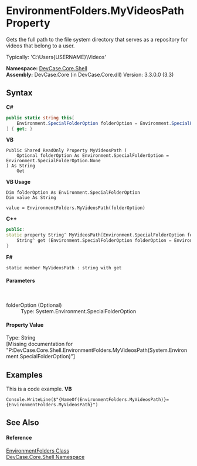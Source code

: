 # EnvironmentFolders.MyVideosPath Property 
 

Gets the full path to the file system directory that serves as a repository for videos that belong to a user. 

 Typically: 'C:\Users\{USERNAME}\Videos'

**Namespace:**&nbsp;<a href="N_DevCase_Core_Shell">DevCase.Core.Shell</a><br />**Assembly:**&nbsp;DevCase.Core (in DevCase.Core.dll) Version: 3.3.0.0 (3.3)

## Syntax

**C#**<br />
``` C#
public static string this[
	Environment.SpecialFolderOption folderOption = Environment.SpecialFolderOption.None
] { get; }
```

**VB**<br />
``` VB
Public Shared ReadOnly Property MyVideosPath ( 
	Optional folderOption As Environment.SpecialFolderOption = Environment.SpecialFolderOption.None
) As String
	Get
```

**VB Usage**<br />
``` VB Usage
Dim folderOption As Environment.SpecialFolderOption
Dim value As String

value = EnvironmentFolders.MyVideosPath(folderOption)

```

**C++**<br />
``` C++
public:
static property String^ MyVideosPath[Environment.SpecialFolderOption folderOption = Environment.SpecialFolderOption::None] {
	String^ get (Environment.SpecialFolderOption folderOption = Environment.SpecialFolderOption::None);
}
```

**F#**<br />
``` F#
static member MyVideosPath : string with get

```


#### Parameters
&nbsp;<dl><dt>folderOption (Optional)</dt><dd>Type: System.Environment.SpecialFolderOption<br /></dd></dl>

#### Property Value
Type: String<br />\[Missing <value> documentation for "P:DevCase.Core.Shell.EnvironmentFolders.MyVideosPath(System.Environment.SpecialFolderOption)"\]

## Examples
This is a code example. 
**VB**<br />
``` VB
Console.WriteLine($"{NameOf(EnvironmentFolders.MyVideosPath)}={EnvironmentFolders.MyVideosPath}")
```


## See Also


#### Reference
<a href="T_DevCase_Core_Shell_EnvironmentFolders">EnvironmentFolders Class</a><br /><a href="N_DevCase_Core_Shell">DevCase.Core.Shell Namespace</a><br />